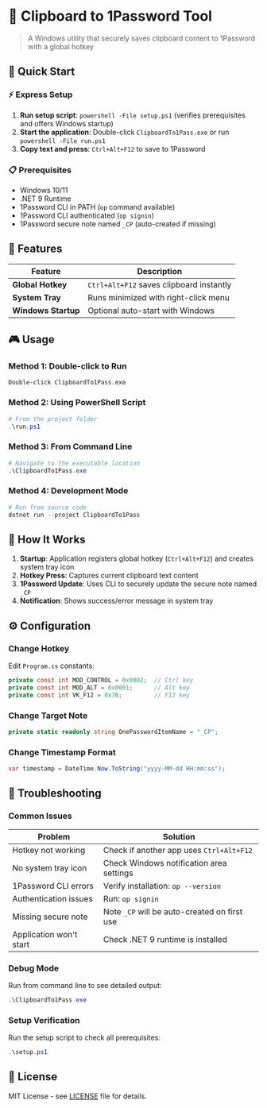# 🔐 Clipboard to 1Password Tool

> A Windows utility that securely saves clipboard content to 1Password with a global hotkey

## 🎯 Quick Start

### ⚡ Express Setup
1. **Run setup script**: `powershell -File setup.ps1` (verifies prerequisites and offers Windows startup)
2. **Start the application**: Double-click `ClipboardTo1Pass.exe` or run `powershell -File run.ps1`
3. **Copy text and press**: `Ctrl+Alt+F12` to save to 1Password

### 📋 Prerequisites
- Windows 10/11
- .NET 9 Runtime
- 1Password CLI in PATH (`op` command available)
- 1Password CLI authenticated (`op signin`)
- 1Password secure note named `_CP` (auto-created if missing)

## 🚀 Features

| Feature | Description |
|---------|-------------|
| **Global Hotkey** | `Ctrl+Alt+F12` saves clipboard instantly |
| **System Tray** | Runs minimized with right-click menu |
| **Windows Startup** | Optional auto-start with Windows |

## 🎮 Usage

### Method 1: Double-click to Run
```
Double-click ClipboardTo1Pass.exe
```

### Method 2: Using PowerShell Script
```powershell
# From the project folder
.\run.ps1
```

### Method 3: From Command Line
```powershell
# Navigate to the executable location
.\ClipboardTo1Pass.exe
```

### Method 4: Development Mode
```powershell
# Run from source code
dotnet run --project ClipboardTo1Pass
```

## 🔧 How It Works

1. **Startup**: Application registers global hotkey (`Ctrl+Alt+F12`) and creates system tray icon
1. **Hotkey Press**: Captures current clipboard text content
1. **1Password Update**: Uses CLI to securely update the secure note named `_CP`
1. **Notification**: Shows success/error message in system tray

## ⚙️ Configuration

### Change Hotkey
Edit `Program.cs` constants:
```csharp
private const int MOD_CONTROL = 0x0002;  // Ctrl key
private const int MOD_ALT = 0x0001;      // Alt key  
private const int VK_F12 = 0x7B;         // F12 key
```

### Change Target Note
```csharp
private static readonly string OnePasswordItemName = "_CP";
```

### Change Timestamp Format
```csharp
var timestamp = DateTime.Now.ToString("yyyy-MM-dd HH:mm:ss");
```

## 🐛 Troubleshooting

### Common Issues

| Problem | Solution |
|---------|----------|
| Hotkey not working | Check if another app uses `Ctrl+Alt+F12` |
| No system tray icon | Check Windows notification area settings |
| 1Password CLI errors | Verify installation: `op --version` |
| Authentication issues | Run: `op signin` |
| Missing secure note | Note `_CP` will be auto-created on first use |
| Application won't start | Check .NET 9 runtime is installed |

### Debug Mode
Run from command line to see detailed output:
```powershell
.\ClipboardTo1Pass.exe
```

### Setup Verification
Run the setup script to check all prerequisites:
```powershell
.\setup.ps1
```
## 📄 License

MIT License - see [LICENSE](LICENSE) file for details.
